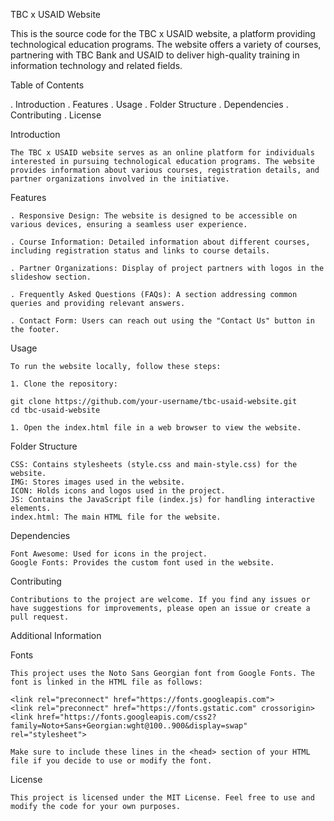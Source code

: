 TBC x USAID Website

This is the source code for the TBC x USAID website, a platform providing technological education programs. The website offers a variety of courses, partnering with TBC Bank and USAID to deliver high-quality training in information technology and related fields.

Table of Contents

   . Introduction
   . Features
   . Usage
   . Folder Structure
   . Dependencies
   . Contributing
   . License

Introduction

    The TBC x USAID website serves as an online platform for individuals interested in pursuing technological education programs. The website provides information about various courses, registration details, and partner organizations involved in the initiative.

Features

    . Responsive Design: The website is designed to be accessible on various devices, ensuring a seamless user experience.

    . Course Information: Detailed information about different courses, including registration status and links to course details.

    . Partner Organizations: Display of project partners with logos in the slideshow section.

    . Frequently Asked Questions (FAQs): A section addressing common queries and providing relevant answers.

    . Contact Form: Users can reach out using the "Contact Us" button in the footer.

Usage

    To run the website locally, follow these steps:

    1. Clone the repository:

    git clone https://github.com/your-username/tbc-usaid-website.git
    cd tbc-usaid-website

    1. Open the index.html file in a web browser to view the website.

Folder Structure

    CSS: Contains stylesheets (style.css and main-style.css) for the website.
    IMG: Stores images used in the website.
    ICON: Holds icons and logos used in the project.
    JS: Contains the JavaScript file (index.js) for handling interactive elements.
    index.html: The main HTML file for the website.

Dependencies

    Font Awesome: Used for icons in the project.
    Google Fonts: Provides the custom font used in the website.

Contributing

    Contributions to the project are welcome. If you find any issues or have suggestions for improvements, please open an issue or create a pull request.

Additional Information

Fonts

    This project uses the Noto Sans Georgian font from Google Fonts. The font is linked in the HTML file as follows:

    <link rel="preconnect" href="https://fonts.googleapis.com">
    <link rel="preconnect" href="https://fonts.gstatic.com" crossorigin>
    <link href="https://fonts.googleapis.com/css2?family=Noto+Sans+Georgian:wght@100..900&display=swap" rel="stylesheet">

    Make sure to include these lines in the <head> section of your HTML file if you decide to use or modify the font.
    
License

    This project is licensed under the MIT License. Feel free to use and modify the code for your own purposes.